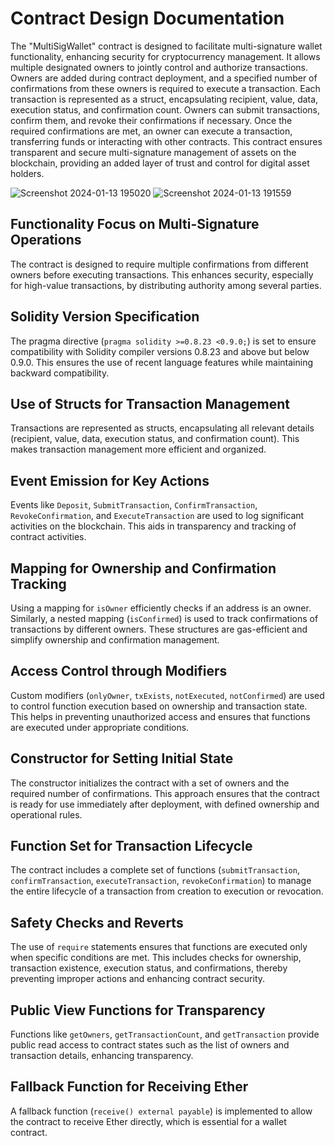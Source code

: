 # Contract Design Documentation


The "MultiSigWallet" contract is designed to facilitate multi-signature wallet functionality, enhancing security for cryptocurrency management. It allows multiple designated owners to jointly control and authorize transactions. Owners are added during contract deployment, and a specified number of confirmations from these owners is required to execute a transaction. Each transaction is represented as a struct, encapsulating recipient, value, data, execution status, and confirmation count. Owners can submit transactions, confirm them, and revoke their confirmations if necessary. Once the required confirmations are met, an owner can execute a transaction, transferring funds or interacting with other contracts. This contract ensures transparent and secure multi-signature management of assets on the blockchain, providing an added layer of trust and control for digital asset holders.

![Screenshot 2024-01-13 195020](https://github.com/Danishlynx/Supra_Oracles_Programming_Interview/assets/69537135/e09eaa10-0636-4e8b-a74e-6d96c51ecda2)
![Screenshot 2024-01-13 191559](https://github.com/Danishlynx/Supra_Oracles_Programming_Interview/assets/69537135/d0d90bbd-dc19-43c5-9e62-040a2cc88baf)


## Functionality Focus on Multi-Signature Operations

The contract is designed to require multiple confirmations from different owners before executing transactions. This enhances security, especially for high-value transactions, by distributing authority among several parties.

## Solidity Version Specification

The pragma directive (`pragma solidity >=0.8.23 <0.9.0;`) is set to ensure compatibility with Solidity compiler versions 0.8.23 and above but below 0.9.0. This ensures the use of recent language features while maintaining backward compatibility.

## Use of Structs for Transaction Management

Transactions are represented as structs, encapsulating all relevant details (recipient, value, data, execution status, and confirmation count). This makes transaction management more efficient and organized.

## Event Emission for Key Actions

Events like `Deposit`, `SubmitTransaction`, `ConfirmTransaction`, `RevokeConfirmation`, and `ExecuteTransaction` are used to log significant activities on the blockchain. This aids in transparency and tracking of contract activities.

## Mapping for Ownership and Confirmation Tracking

Using a mapping for `isOwner` efficiently checks if an address is an owner. Similarly, a nested mapping (`isConfirmed`) is used to track confirmations of transactions by different owners. These structures are gas-efficient and simplify ownership and confirmation management.

## Access Control through Modifiers

Custom modifiers (`onlyOwner`, `txExists`, `notExecuted`, `notConfirmed`) are used to control function execution based on ownership and transaction state. This helps in preventing unauthorized access and ensures that functions are executed under appropriate conditions.

## Constructor for Setting Initial State

The constructor initializes the contract with a set of owners and the required number of confirmations. This approach ensures that the contract is ready for use immediately after deployment, with defined ownership and operational rules.

## Function Set for Transaction Lifecycle

The contract includes a complete set of functions (`submitTransaction`, `confirmTransaction`, `executeTransaction`, `revokeConfirmation`) to manage the entire lifecycle of a transaction from creation to execution or revocation.

## Safety Checks and Reverts

The use of `require` statements ensures that functions are executed only when specific conditions are met. This includes checks for ownership, transaction existence, execution status, and confirmations, thereby preventing improper actions and enhancing contract security.

## Public View Functions for Transparency

Functions like `getOwners`, `getTransactionCount`, and `getTransaction` provide public read access to contract states such as the list of owners and transaction details, enhancing transparency.

## Fallback Function for Receiving Ether

A fallback function (`receive() external payable`) is implemented to allow the contract to receive Ether directly, which is essential for a wallet contract.
